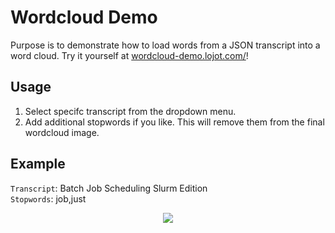 # Wordcloud Demo
Purpose is to demonstrate how to load words from a JSON transcript into a word cloud. Try it yourself at [wordcloud-demo.lojot.com/](https://wordcloud-demo.lojot.com/)!

## Usage
1. Select specifc transcript from the dropdown menu.
2. Add additional stopwords if you like. This will remove them from the final wordcloud image.

## Example
`Transcript`: Batch Job Scheduling Slurm Edition<br>
`Stopwords`: job,just<br>
<div align="center">
  <img src='https://github.com/jonathanlo411/wordcloud-demo/assets/72477459/e9c0d857-3e24-46f9-be57-888b8a246420' />
</div>
